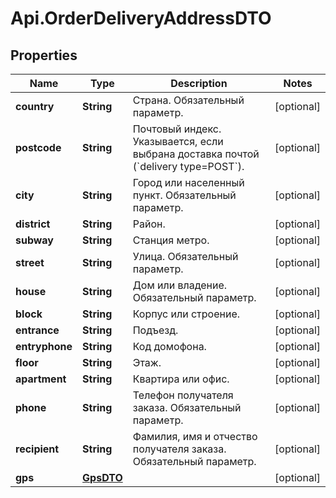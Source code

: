 # Api.OrderDeliveryAddressDTO

## Properties

Name | Type | Description | Notes
------------ | ------------- | ------------- | -------------
**country** | **String** | Страна.  Обязательный параметр.  | [optional] 
**postcode** | **String** | Почтовый индекс.  Указывается, если выбрана доставка почтой (&#x60;delivery type&#x3D;POST&#x60;).  | [optional] 
**city** | **String** | Город или населенный пункт.  Обязательный параметр.  | [optional] 
**district** | **String** | Район. | [optional] 
**subway** | **String** | Станция метро. | [optional] 
**street** | **String** | Улица.  Обязательный параметр.  | [optional] 
**house** | **String** | Дом или владение.  Обязательный параметр.  | [optional] 
**block** | **String** | Корпус или строение. | [optional] 
**entrance** | **String** | Подъезд. | [optional] 
**entryphone** | **String** | Код домофона. | [optional] 
**floor** | **String** | Этаж. | [optional] 
**apartment** | **String** | Квартира или офис. | [optional] 
**phone** | **String** | Телефон получателя заказа.  Обязательный параметр.  | [optional] 
**recipient** | **String** | Фамилия, имя и отчество получателя заказа.  Обязательный параметр.  | [optional] 
**gps** | [**GpsDTO**](GpsDTO.md) |  | [optional] 


